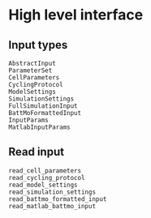 # High level interface


## Input types

```@docs
AbstractInput
ParameterSet
CellParameters
CyclingProtocol
ModelSettings
SimulationSettings
FullSimulationInput
BattMoFormattedInput
InputParams
MatlabInputParams
```

## Read input 

```@docs
read_cell_parameters
read_cycling_protocol
read_model_settings
read_simulation_settings
read_battmo_formatted_input
read_matlab_battmo_input
```
